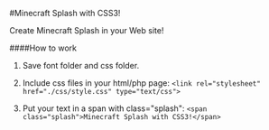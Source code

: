 #Minecraft Splash with CSS3!

Create Minecraft Splash in your Web site!

####How to work

1. Save font folder and css folder.

2. Include css files in your html/php page: ```<link rel="stylesheet" href="./css/style.css" type="text/css">```

3. Put your text in a span with class="splash": ```<span class="splash">Minecraft Splash with CSS3!</span>```
